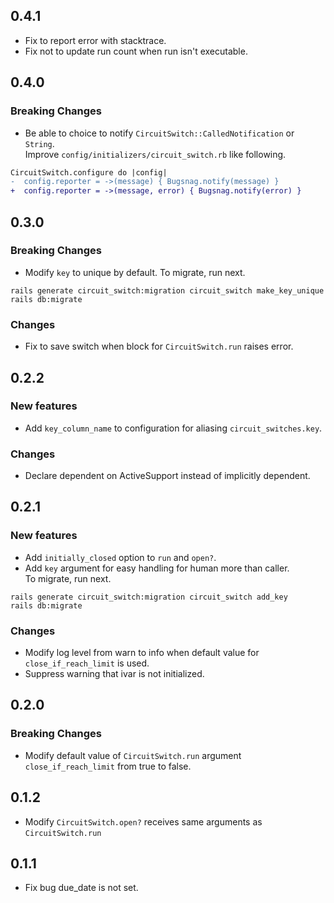 ## 0.4.1

* Fix to report error with stacktrace.
* Fix not to update run count when run isn't executable.

## 0.4.0

### Breaking Changes

* Be able to choice to notify `CircuitSwitch::CalledNotification` or `String`.  
Improve `config/initializers/circuit_switch.rb` like following.

```diff
CircuitSwitch.configure do |config|
-  config.reporter = ->(message) { Bugsnag.notify(message) }
+  config.reporter = ->(message, error) { Bugsnag.notify(error) }
```

## 0.3.0

### Breaking Changes

* Modify `key` to unique by default.
To migrate, run next.

```
rails generate circuit_switch:migration circuit_switch make_key_unique
rails db:migrate
```

### Changes

* Fix to save switch when block for `CircuitSwitch.run` raises error.

## 0.2.2

### New features

* Add `key_column_name` to configuration for aliasing `circuit_switches.key`.

### Changes

* Declare dependent on ActiveSupport instead of implicitly dependent.

## 0.2.1

### New features

* Add `initially_closed` option to `run` and `open?`.
* Add `key` argument for easy handling for human more than caller.  
To migrate, run next.

```
rails generate circuit_switch:migration circuit_switch add_key
rails db:migrate
```

### Changes

* Modify log level from warn to info when default value for `close_if_reach_limit` is used.
* Suppress warning that ivar is not initialized.

## 0.2.0

### Breaking Changes

* Modify default value of `CircuitSwitch.run` argument `close_if_reach_limit` from true to false.

## 0.1.2

* Modify `CircuitSwitch.open?` receives same arguments as `CircuitSwitch.run`

## 0.1.1

* Fix bug due_date is not set.
